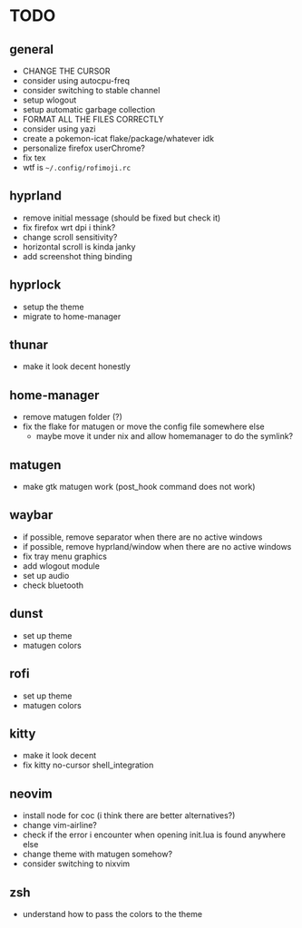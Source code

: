 # TODO

## general

- CHANGE THE CURSOR
- consider using autocpu-freq
- consider switching to stable channel
- setup wlogout
- setup automatic garbage collection
- FORMAT ALL THE FILES CORRECTLY
- consider using yazi
- create a pokemon-icat flake/package/whatever idk
- personalize firefox userChrome?
- fix tex
- wtf is `~/.config/rofimoji.rc`

## hyprland

- remove initial message (should be fixed but check it)
- fix firefox wrt dpi i think?
- change scroll sensitivity?
- horizontal scroll is kinda janky
- add screenshot thing binding

## hyprlock

- setup the theme
- migrate to home-manager

## thunar

- make it look decent honestly

## home-manager

- remove matugen folder (?)
- fix the flake for matugen or move the config file somewhere else
  - maybe move it under nix and allow homemanager to do the symlink?

## matugen

- make gtk matugen work (post_hook command does not work)

## waybar

- if possible, remove separator when there are no active windows
- if possible, remove hyprland/window when there are no active windows
- fix tray menu graphics
- add wlogout module
- set up audio
- check bluetooth

## dunst

- set up theme
- matugen colors

## rofi

- set up theme
- matugen colors

## kitty

- make it look decent
- fix kitty no-cursor shell_integration

## neovim

- install node for coc (i think there are better alternatives?)
- change vim-airline?
- check if the error i encounter when opening init.lua is found anywhere else
- change theme with matugen somehow?
- consider switching to nixvim

## zsh

- understand how to pass the colors to the theme
